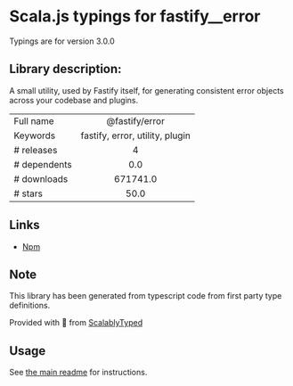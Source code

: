 
# Scala.js typings for fastify__error

Typings are for version 3.0.0

## Library description:
A small utility, used by Fastify itself, for generating consistent error objects across your codebase and plugins.

|                    |                 |
| ------------------ | :-------------: |
| Full name          | @fastify/error |
| Keywords           | fastify, error, utility, plugin |
| # releases         | 4 |
| # dependents       | 0.0 |
| # downloads        | 671741.0 |
| # stars            | 50.0 |

## Links
- [Npm](https://www.npmjs.com/package/%40fastify%2Ferror)
    


## Note
This library has been generated from typescript code from first party type definitions.

Provided with :purple_heart: from [ScalablyTyped](https://github.com/oyvindberg/ScalablyTyped)

## Usage
See [the main readme](../../readme.md) for instructions.


